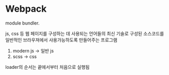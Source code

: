 <!-- @format -->

# Webpack

module bundler.

js, css 등 웹 페이지를 구성하는 데 사용되는 언어들의
최신 기술로 구성된 소스코드를 일반적인 브라우져에서 사용가능하도록
만들어주는 프로그램

1. modern js -> 일반 js
2. scss -> css

loader의 순서는 끝에서부터 처음으로 실행됨
